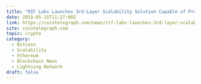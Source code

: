 ```yaml
---
title: "RIF Labs Launches 3rd-Layer Scalability Solution Capable of Processing Up to 5K TPS"
date: 2019-05-15T11:27:00Z
link: https://cointelegraph.com/news/rif-labs-launches-3rd-layer-scalability-solution-capable-of-processing-up-to-5k-tps?utm_medium=RSS&utm_source=hune
site: cointelegraph.com
topic: crypto
category:
  - Bitcoin
  - Scalability
  - Ethereum
  - Blockchain News
  - Lightning Network
draft: false
---
```

